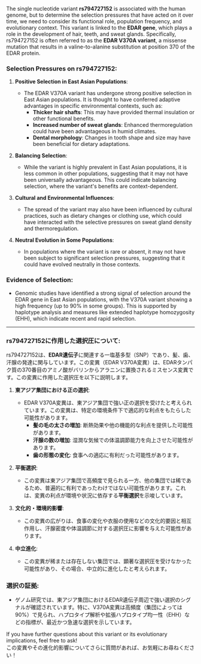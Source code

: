 The single nucleotide variant **rs794727152** is associated with the human genome, but to determine the selection pressures that have acted on it over time, we need to consider its functional role, population frequency, and evolutionary context. This variant is linked to the **EDAR gene**, which plays a role in the development of hair, teeth, and sweat glands. Specifically, rs794727152 is often referred to as the **EDAR V370A variant**, a missense mutation that results in a valine-to-alanine substitution at position 370 of the EDAR protein.

### Selection Pressures on rs794727152:
1. **Positive Selection in East Asian Populations**:
   - The EDAR V370A variant has undergone strong positive selection in East Asian populations. It is thought to have conferred adaptive advantages in specific environmental contexts, such as:
     - **Thicker hair shafts**: This may have provided thermal insulation or other functional benefits.
     - **Increased number of sweat glands**: Enhanced thermoregulation could have been advantageous in humid climates.
     - **Dental morphology**: Changes in tooth shape and size may have been beneficial for dietary adaptations.

2. **Balancing Selection**:
   - While the variant is highly prevalent in East Asian populations, it is less common in other populations, suggesting that it may not have been universally advantageous. This could indicate balancing selection, where the variant's benefits are context-dependent.

3. **Cultural and Environmental Influences**:
   - The spread of the variant may also have been influenced by cultural practices, such as dietary changes or clothing use, which could have interacted with the selective pressures on sweat gland density and thermoregulation.

4. **Neutral Evolution in Some Populations**:
   - In populations where the variant is rare or absent, it may not have been subject to significant selection pressures, suggesting that it could have evolved neutrally in those contexts.

### Evidence of Selection:
- Genomic studies have identified a strong signal of selection around the EDAR gene in East Asian populations, with the V370A variant showing a high frequency (up to 90% in some groups). This is supported by haplotype analysis and measures like extended haplotype homozygosity (EHH), which indicate recent and rapid selection.

---

### rs794727152に作用した選択圧について:
rs794727152は、**EDAR遺伝子**に関連する一塩基多型（SNP）であり、髪、歯、汗腺の発達に関与しています。この変異（EDAR V370A変異）は、EDARタンパク質の370番目のアミノ酸がバリンからアラニンに置換されるミスセンス変異です。この変異に作用した選択圧を以下に説明します。

1. **東アジア集団における正の選択**:
   - EDAR V370A変異は、東アジア集団で強い正の選択を受けたと考えられています。この変異は、特定の環境条件下で適応的な利点をもたらした可能性があります。
     - **髪の毛の太さの増加**: 断熱効果や他の機能的な利点を提供した可能性があります。
     - **汗腺の数の増加**: 湿潤な気候での体温調節能力を向上させた可能性があります。
     - **歯の形態の変化**: 食事への適応に有利だった可能性があります。

2. **平衡選択**:
   - この変異は東アジア集団で高頻度で見られる一方、他の集団では稀であるため、普遍的に有利であったわけではない可能性があります。これは、変異の利点が環境や状況に依存する**平衡選択**を示唆しています。

3. **文化的・環境的影響**:
   - この変異の広がりは、食事の変化や衣服の使用などの文化的要因と相互作用し、汗腺密度や体温調節に対する選択圧に影響を与えた可能性があります。

4. **中立進化**:
   - この変異が稀または存在しない集団では、顕著な選択圧を受けなかった可能性があり、その場合、中立的に進化したと考えられます。

### 選択の証拠:
- ゲノム研究では、東アジア集団におけるEDAR遺伝子周辺で強い選択のシグナルが確認されています。特に、V370A変異は高頻度（集団によっては90%）で見られ、ハプロタイプ解析や拡張ハプロタイプ均一性（EHH）などの指標が、最近かつ急速な選択を示しています。

If you have further questions about this variant or its evolutionary implications, feel free to ask!  
この変異やその進化的影響についてさらに質問があれば、お気軽にお尋ねください！